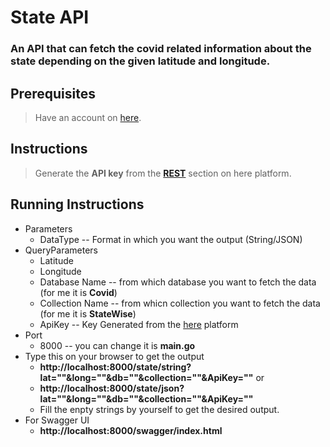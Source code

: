 # State API

### An API that can fetch the **covid** related information about the state depending on the given **latitude** and **longitude**.

## Prerequisites

> Have an account on [here](https://developer.here.com/documentation/geocoding-search-api/dev_guide/topics/endpoint-geocode-brief.html).

## Instructions

> Generate the **API key** from the [**REST**](https://developer.here.com/projects/PROD-eba245db-dc9b-4902-9362-d66c48f39ad7) section on here platform.

## Running Instructions

* Parameters
    * DataType -- Format in which you want the output (String/JSON)
* QueryParameters
    * Latitude
    * Longitude
    * Database Name -- from which database you want to fetch the data (for me it is **Covid**)
    * Collection Name -- from whicn collection you want to fetch the data (for me it is **StateWise**)
    * ApiKey -- Key Generated from the [here](https://developer.here.com/documentation/geocoding-search-api/dev_guide/topics/endpoint-geocode-brief.html) platform
* Port
    * 8000 -- you can change it is **main.go**
* Type this on your browser to get the output
    * **http://localhost:8000/state/string?lat=""&long=""&db=""&collection=""&ApiKey=""** or 
    * **http://localhost:8000/state/json?lat=""&long=""&db=""&collection=""&ApiKey=""**
    * Fill the enpty strings by yourself to get the desired output.
* For Swagger UI
    * **http://localhost:8000/swagger/index.html**

